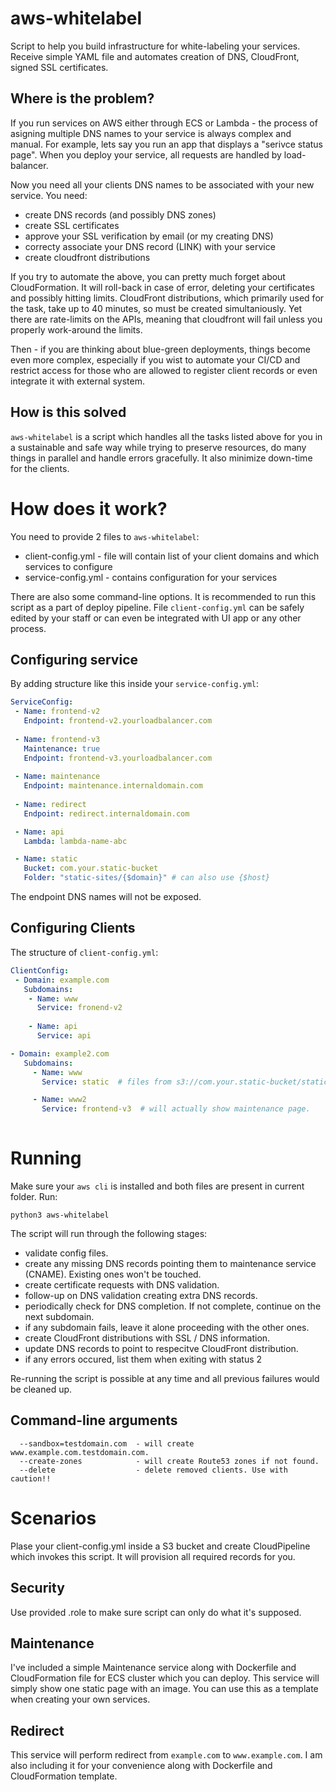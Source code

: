# aws-whitelabel
Script to help you build infrastructure for white-labeling your services. Receive simple YAML file and automates creation of DNS, CloudFront, signed SSL certificates.

## Where is the problem?

If you run services on AWS either through ECS or Lambda - the process of asigning multiple DNS names to your service is always complex
and manual. For example, lets say you run an app that displays a "serivce status page". When you deploy your service, all requests
are handled by load-balancer. 

Now you need all your clients DNS names to be associated with your new service. You need:

 - create DNS records (and possibly DNS zones)
 - create SSL certificates
 - approve your SSL verification by email (or my creating DNS)
 - correcty associate your DNS record (LINK) with your service
 - create cloudfront distributions

If you try to automate the above, you can pretty much forget about CloudFormation. It will roll-back in case of error,
deleting your certificates and possibly hitting limits. CloudFront distributions, which primarily used for the task, take
up to 40 minutes, so must be created simultaniously. Yet there are rate-limits on the APIs, meaning that cloudfront will
fail unless you properly work-around the limits.

Then - if you are thinking about blue-green deployments, things become even more complex, especially if you wist to automate
your CI/CD and restrict access for those who are allowed to register client records or even integrate it with external
system.

## How is this solved

`aws-whitelabel` is a script which handles all the tasks listed above for you in a sustainable and safe way while trying
to preserve resources, do many things in parallel and handle errors gracefully. It also minimize down-time for the
clients.

# How does it work?

You need to provide 2 files to `aws-whitelabel`:

 - client-config.yml - file will contain list of your client domains and which services to configure
 - service-config.yml - contains configuration for your services
 
There are also some command-line options. It is recommended to run this script as a part of deploy pipeline. File
`client-config.yml` can be safely edited by your staff or can even be integrated with UI app or any other process.
 
## Configuring service
 
By adding structure like this inside your `service-config.yml`:
 
``` yaml
ServiceConfig:
 - Name: frontend-v2
   Endpoint: frontend-v2.yourloadbalancer.com
   
 - Name: frontend-v3
   Maintenance: true
   Endpoint: frontend-v3.yourloadbalancer.com
    
 - Name: maintenance
   Endpoint: maintenance.internaldomain.com
   
 - Name: redirect
   Endpoint: redirect.internaldomain.com

 - Name: api
   Lambda: lambda-name-abc

 - Name: static
   Bucket: com.your.static-bucket
   Folder: "static-sites/{$domain}" # can also use {$host}
```

The endpoint DNS names will not be exposed.

## Configuring Clients

The structure of `client-config.yml`:

``` yaml
ClientConfig:
 - Domain: example.com
   Subdomains:
    - Name: www
      Service: fronend-v2
      
    - Name: api
      Service: api

- Domain: example2.com
   Subdomains:
     - Name: www
       Service: static  # files from s3://com.your.static-bucket/static-sites/example2.com/

     - Name: www2
       Service: frontend-v3  # will actually show maintenance page. 
       
```

# Running

Make sure your `aws cli` is installed and both files are present in current folder. Run:

``` 
python3 aws-whitelabel
```

The script will run through the following stages:

 - validate config files.
 - create any missing DNS records pointing them to maintenance service (CNAME). Existing ones won't be touched.
 - create certificate requests with DNS validation.
 - follow-up on DNS validation creating extra DNS records.
 - periodically check for DNS completion. If not complete, continue on the next subdomain.
 - if any subdomain fails, leave it alone proceeding with the other ones.
 - create CloudFront distributions with SSL / DNS information.
 - update DNS records to point to respecitve CloudFront distribution.
 - if any errors occured, list them when exiting with status 2
 
 Re-running the script is possible at any time and all previous failures would be cleaned up.
 
 ## Command-line arguments
 
 ```
   --sandbox=testdomain.com  - will create www.example.com.testdomain.com.
   --create-zones            - will create Route53 zones if not found.
   --delete                  - delete removed clients. Use with caution!!
```

# Scenarios

Plase your client-config.yml inside a S3 bucket and create CloudPipeline which invokes this script.
It will provision all required records for you.

## Security

Use provided .role to make sure script can only do what it's supposed.

## Maintenance

I've included a simple Maintenance service along with Dockerfile and CloudFormation file for ECS cluster which you can deploy. This service will simply show one static page with an image. You can use this as a template when creating your own services.

## Redirect

This service will perform redirect from `example.com` to `www.example.com`. I am also including it for your convenience along with Dockerfile and CloudFormation template.



 
 
 
